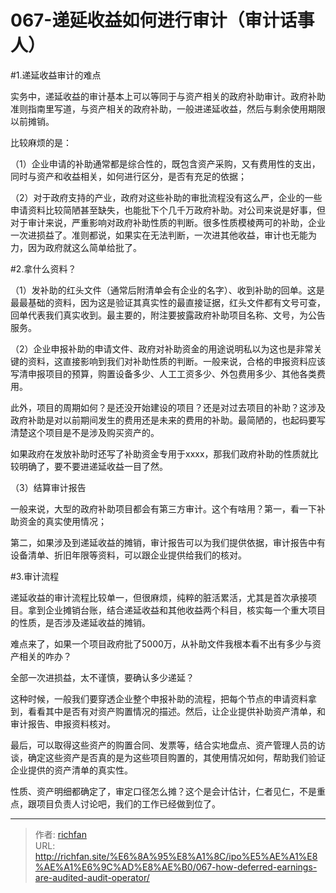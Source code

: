 # 067-递延收益如何进行审计（审计话事人）

#1.递延收益审计的难点

实务中，递延收益的审计基本上可以等同于与资产相关的政府补助审计。政府补助准则指南里写道，与资产相关的政府补助，一般进递延收益，然后与剩余使用期限以前摊销。

比较麻烦的是：

（1）企业申请的补助通常都是综合性的，既包含资产采购，又有费用性的支出，同时与资产和收益相关，如何进行区分，是否有充足的依据；

（2）对于政府支持的产业，政府对这些补助的审批流程没有这么严，企业的一些申请资料比较简陋甚至缺失，也能批下个几千万政府补助。对公司来说是好事，但对于审计来说，严重影响对政府补助性质的判断。很多性质模棱两可的补助，企业一次进损益了。准则都说，如果实在无法判断，一次进其他收益，审计也无能为力，因为政府就这么简单给批了。

#2.拿什么资料？

（1）发补助的红头文件（通常后附清单会有企业的名字）、收到补助的回单。这是最最基础的资料，因为这是验证其真实性的最直接证据，红头文件都有文号可查，回单代表我们真实收到。最主要的，附注要披露政府补助项目名称、文号，为公告服务。

（2）企业申报补助的申请文件、政府对补助资金的用途说明私以为这也是非常关键的资料，这直接影响到我们对补助性质的判断。一般来说，合格的申报资料应该写清申报项目的预算，购置设备多少、人工工资多少、外包费用多少、其他各类费用。

此外，项目的周期如何？是还没开始建设的项目？还是对过去项目的补助？这涉及政府补助是对以前期间发生的费用还是未来的费用的补助。最简陋的，也起码要写清楚这个项目是不是涉及购买资产的。



如果政府在发放补助时还写了补助资金专用于xxxx，那我们政府补助的性质就比较明确了，要不要进递延收益一目了然。

（3）结算审计报告

一般来说，大型的政府补助项目都会有第三方审计。这个有啥用？第一，看一下补助资金的真实使用情况；

第二，如果涉及到递延收益的摊销，审计报告可以为我们提供依据，审计报告中有设备清单、折旧年限等资料，可以跟企业提供给我们的核对。

#3.审计流程

递延收益的审计流程比较单一，但很麻烦，纯粹的脏活累活，尤其是首次承接项目。拿到企业摊销台账，结合递延收益和其他收益两个科目，核实每一个重大项目的性质，是否涉及递延收益的摊销。

难点来了，如果一个项目政府批了5000万，从补助文件我根本看不出有多少与资产相关的咋办？

全部一次进损益，太不谨慎，要确认多少递延？

这种时候，一般我们要穿透企业整个申报补助的流程，把每个节点的申请资料拿到，看看其中是否有对资产购置情况的描述。然后，让企业提供补助资产清单，和审计报告、申报资料核对。

最后，可以取得这些资产的购置合同、发票等，结合实地盘点、资产管理人员的访谈，确定这些资产是否真的是为这些项目购置的，其使用情况如何，帮助我们验证企业提供的资产清单的真实性。

性质、资产明细都确定了，审定口径怎么摊？这个是会计估计，仁者见仁，不是重点，跟项目负责人讨论吧，我们的工作已经做到位了。

---

> 作者: [richfan](https://richfan.site/)  
> URL: http://richfan.site/%E6%8A%95%E8%A1%8C/ipo%E5%AE%A1%E8%AE%A1%E6%9C%AD%E8%AE%B0/067-how-deferred-earnings-are-audited-audit-operator/  

